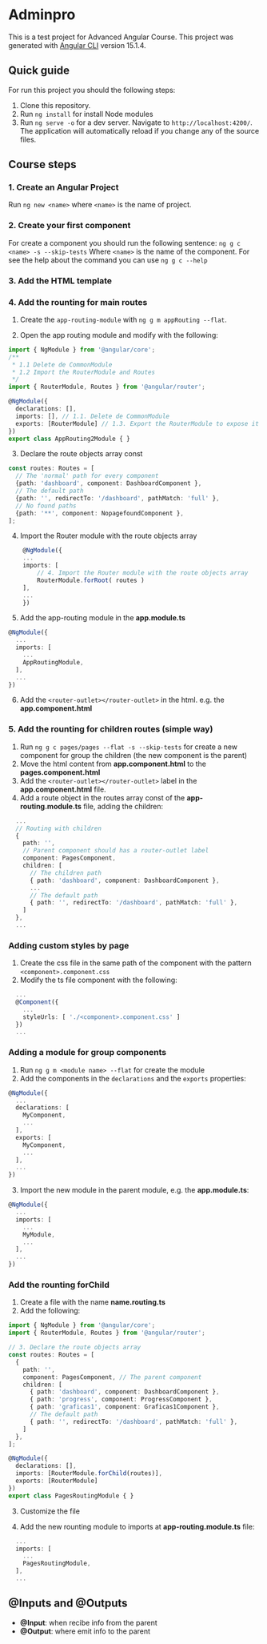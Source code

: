 # Adminpro

This is a test project for Advanced Angular Course.
This project was generated with [Angular CLI](https://github.com/angular/angular-cli) version 15.1.4.

## Quick guide
For run this project you should the following steps:
1. Clone this repository.
2. Run `ng install` for install Node modules
3. Run `ng serve -o` for a dev server. Navigate to `http://localhost:4200/`. The application will automatically reload if you change any of the source files.

## Course steps

### 1. Create an Angular Project
Run `ng new <name>` where `<name>` is the name of project.

### 2. Create your first component
For create a component you should run the following sentence:
`ng g c <name> -s --skip-tests`
Where `<name>` is the name of the component.
For see the help about the command you can use 
`ng g c --help`

### 3. Add the HTML template

### 4. Add the rounting for main routes

1. Create the `app-routing-module` with `ng g m appRouting --flat`.

2. Open the app routing module and modify with the following:

```typescript
import { NgModule } from '@angular/core';
/**
 * 1.1 Delete de CommonModule
 * 1.2 Import the RouterModule and Routes
 */
import { RouterModule, Routes } from '@angular/router';

@NgModule({
  declarations: [],
  imports: [], // 1.1. Delete de CommonModule
  exports: [RouterModule] // 1.3. Export the RouterModule to expose it
})
export class AppRouting2Module { }

```

3. Declare the route objects array const

```typescript
const routes: Routes = [
  // The 'normal' path for every component
  {path: 'dashboard', component: DashboardComponent },
  // The default path
  {path: '', redirectTo: '/dashboard', pathMatch: 'full' },
  // No found paths
  {path: '**', component: NopagefoundComponent },
];
```

4. Import the Router module with the route objects array

```typescript
    @NgModule({
    ...
    imports: [
        // 4. Import the Router module with the route objects array
        RouterModule.forRoot( routes )
    ],
    ...
    })
```

5. Add the app-routing module in the **app.module.ts**

```typescript
@NgModule({
  ...
  imports: [
    ...
    AppRoutingModule,
  ],
  ...
})
```

6. Add the `<router-outlet></router-outlet>` in the html. e.g. the **app.component.html**


### 5. Add the rounting for children routes (simple way)

1. Run `ng g c pages/pages --flat -s --skip-tests` for create a new component for group the children (the new component is the parent)
2. Move the html content from **app.component.html** to the **pages.component.html**
3. Add the `<router-outlet></router-outlet>` label in the **app.component.html** file.
4. Add a route object in the routes array const of the **app-routing.module.ts** file, adding the children:
```typescript
  ...
  // Routing with children
  {
    path: '',
    // Parent component should has a router-outlet label
    component: PagesComponent, 
    children: [
      // The children path
      { path: 'dashboard', component: DashboardComponent },
      ...
      // The default path
      { path: '', redirectTo: '/dashboard', pathMatch: 'full' },
    ]
  },
  ...
```

### Adding custom styles by page
1. Create the css file in the same path of the component with the pattern `<component>.component.css`
2. Modify the ts file component with the following:
```typescript
  ...
  @Component({
    ...
    styleUrls: [ './<component>.component.css' ]
  })
  ...
```

### Adding a module for group components
1. Run `ng g m <module name> --flat` for create the module
2. Add the components in the `declarations` and the `exports` properties:

```typescript
@NgModule({
  ...
  declarations: [
    MyComponent,
    ...
  ],
  exports: [
    MyComponent,
    ...
  ],
  ...
})
```

3. Import the new module in the parent module, e.g. the **app.module.ts**:

```typescript
@NgModule({
  ...
  imports: [
    ...
    MyModule,
    ...
  ],
  ...
})

```

### Add the rounting forChild

1. Create a file with the name **name.routing.ts**
2. Add the following:
```typescript
import { NgModule } from '@angular/core';
import { RouterModule, Routes } from '@angular/router';

// 3. Declare the route objects array
const routes: Routes = [
  {
    path: '',
    component: PagesComponent, // The parent component 
    children: [
      { path: 'dashboard', component: DashboardComponent },
      { path: 'progress', component: ProgressComponent },
      { path: 'graficas1', component: Graficas1Component },
      // The default path
      { path: '', redirectTo: '/dashboard', pathMatch: 'full' },
    ]
  },
];

@NgModule({
  declarations: [],
  imports: [RouterModule.forChild(routes)],
  exports: [RouterModule]
})
export class PagesRoutingModule { }

```

3. Customize the file

4. Add the new rounting module to imports at **app-routing.module.ts** file:
```typescript
  ...
  imports: [
    ...
    PagesRoutingModule,
  ],
  ...
```

## @Inputs and @Outputs
- **@Input**: when recibe info from the parent
- **@Output**: where emit info to the parent

